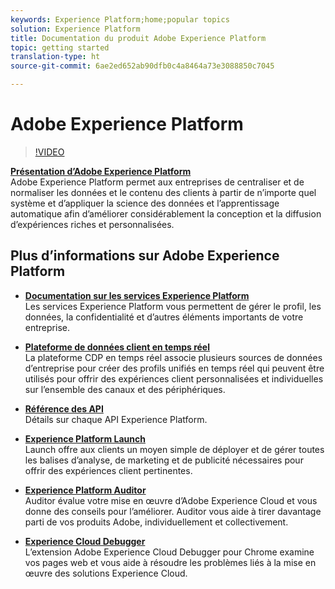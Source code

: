 ```yaml
---
keywords: Experience Platform;home;popular topics
solution: Experience Platform
title: Documentation du produit Adobe Experience Platform
topic: getting started
translation-type: ht
source-git-commit: 6ae2ed652ab90dfb0c4a8464a73e3088850c7045

---
```



# Adobe Experience Platform

<!--![](/help/assets/platform-banner-1.png)-->

>[!VIDEO](https://video.tv.adobe.com/v/27361?quality=12&captions=fre_fr)

**[Présentation d’Adobe Experience Platform](https://www.adobe.io/apis/experienceplatform/home/overview.html)**<br/>
Adobe Experience Platform permet aux entreprises de centraliser et de normaliser les données et le contenu des clients à partir de n’importe quel système et d’appliquer la science des données et l’apprentissage automatique afin d’améliorer considérablement la conception et la diffusion d’expériences riches et personnalisées.

## Plus d’informations sur Adobe Experience Platform

* **[Documentation sur les services Experience Platform](https://www.adobe.io/apis/experienceplatform/home/services.html)**<br/>
Les services Experience Platform vous permettent de gérer le profil, les données, la confidentialité et d’autres éléments importants de votre entreprise.

* **[Plateforme de données client en temps réel](/help/rtcdp/overview.md)**<br/>La plateforme CDP en temps réel associe plusieurs sources de données d’entreprise pour créer des profils unifiés en temps réel qui peuvent être utilisés pour offrir des expériences client personnalisées et individuelles sur l’ensemble des canaux et des périphériques.

* **[Référence des API](https://www.adobe.io/apis/experienceplatform/home/api-reference.html)**<br/>
Détails sur chaque API Experience Platform.

* **[Experience Platform Launch](https://docs.adobe.com/content/help/fr-FR/launch/using/overview.html)**<br/>
Launch offre aux clients un moyen simple de déployer et de gérer toutes les balises d’analyse, de marketing et de publicité nécessaires pour offrir des expériences client pertinentes.

* **[Experience Platform Auditor](https://docs.adobe.com/content/help/en/auditor/using/overview.html)**<br/>
Auditor évalue votre mise en œuvre d’Adobe Experience Cloud et vous donne des conseils pour l’améliorer. Auditor vous aide à tirer davantage parti de vos produits Adobe, individuellement et collectivement.

* **[Experience Cloud Debugger](https://docs.adobe.com/content/help/fr-FR/debugger/using/experience-cloud-debugger.html)**<br/>
L’extension Adobe Experience Cloud Debugger pour Chrome examine vos pages web et vous aide à résoudre les problèmes liés à la mise en œuvre des solutions Experience Cloud.

